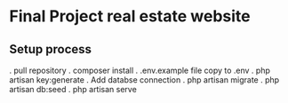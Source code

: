 # Final Project real estate website
## Setup process
. pull repository
. composer install
. .env.example file copy to .env
. php artisan key:generate
. Add databse connection
. php artisan migrate
. php artisan db:seed
. php artisan serve
